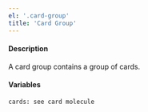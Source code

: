 ```yaml
---
el: '.card-group'
title: 'Card Group'
---
```

#### Description
A card group contains a group of cards.

#### Variables
~~~
cards: see card molecule
~~~

